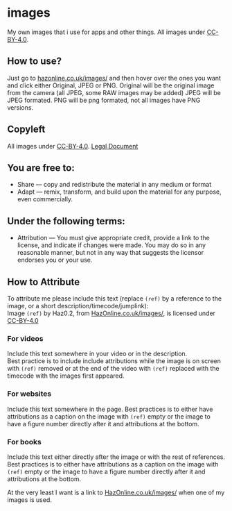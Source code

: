 # images
My own images that i use for apps and other things. All images under [CC-BY-4.0](https://creativecommons.org/licenses/by/4.0/).
## How to use?
Just go to [hazonline.co.uk/images/](https://hazonline.co.uk/images/) and then hover over the ones you want and click either Original, JPEG or PNG.
Original will be the original image from the camera (all JPEG, some RAW images may be added)
JPEG will be JPEG formated.
PNG will be png formated, not all images have PNG versions.


## Copyleft
All images under [CC-BY-4.0](https://creativecommons.org/licenses/by/4.0/).
[Legal Document](https://creativecommons.org/licenses/by/4.0/legalcode.txt)
## You are free to:
- Share — copy and redistribute the material in any medium or format
- Adapt — remix, transform, and build upon the material
for any purpose, even commercially.
## Under the following terms:
- Attribution — You must give appropriate credit, provide a link to the license, and indicate if changes were made. You may do so in any reasonable manner, but not in any way that suggests the licensor endorses you or your use.


## How to Attribute

To attribute me please include this text (replace `(ref)` by a reference to the image, or a short description/timecode/jumplink):<br/>
Image `(ref)` by Haz0.2, from [HazOnline.co.uk/images/](https://HazOnline.co.uk/images/index.html), is licensed under [CC-BY-4.0](https://creativecommons.org/licenses/by/4.0/)

### For videos
Include this text somewhere in your video or in the description.<br/>
Best practice is to include include attributions while the image is on screen with `(ref)` removed or at the end of the video with `(ref)` replaced with the timecode with the images first appeared.
### For websites
Include this text somewhere in the page.
Best practices is to either have attributions as a caption on the image with `(ref)` empty or the image to have a figure number directly after it and attributions at the bottom.
### For books
Include this text either directly after the image or with the rest of references.
Best practices is to either have attributions as a caption on the image with `(ref)` empty or the image to have a figure number directly after it and attributions at the bottom.

At the very least I want is a link to [HazOnline.co.uk/images/](https://HazOnline.co.uk/images/index.html) when one of my images is used.
